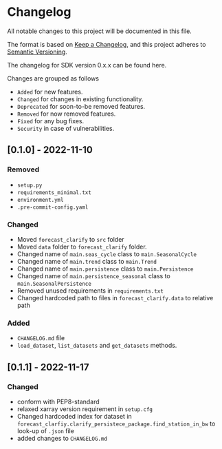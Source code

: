 # Changelog

All notable changes to this project will be documented in this file.

The format is based on [Keep a Changelog](https://keepachangelog.com/en/1.0.0/), and this project adheres to [Semantic Versioning](https://semver.org/spec/v2.0.0.html).

The changelog for SDK version 0.x.x can be found here.

Changes are grouped as follows

- `Added` for new features.
- `Changed` for changes in existing functionality.
- `Deprecated` for soon-to-be removed features.
- `Removed` for now removed features.
- `Fixed` for any bug fixes.
- `Security` in case of vulnerabilities.

## [0.1.0] - 2022-11-10

### Removed

- `setup.py`
- `requirements_minimal.txt`
- `environment.yml`
- `.pre-commit-config.yaml`

### Changed

- Moved `forecast_clarify` to `src` folder
- Moved `data` folder to `forecast_clarify` folder.
- Changed name of `main.seas_cycle` class to `main.SeasonalCycle`
- Changed name of `main.trend` class to `main.Trend`
- Changed name of `main.persistence` class to `main.Persistence`
- Changed name of `main.persistence_seasonal` class to `main.SeasonalPersistence`
- Removed unused requirements in `requirements.txt`
- Changed hardcoded path to files in `forecast_clarify.data` to relative path

### Added

- `CHANGELOG.md` file
- `load_dataset`, `list_datasets` and `get_datasets` methods.

## [0.1.1] - 2022-11-17

### Changed

- conform with PEP8-standard
- relaxed xarray version requirement in `setup.cfg`
- Changed hardcoded index for dataset in `forecast_clarfiy.clarify_persistece_package.find_station_in_bw` to look-up of `.json` file
- added changes to `CHANGELOG.md`